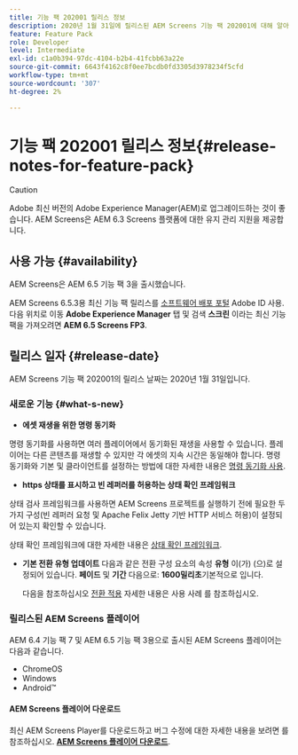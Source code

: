 ```yaml
---
title: 기능 팩 202001 릴리스 정보
description: 2020년 1월 31일에 릴리스된 AEM Screens 기능 팩 202001에 대해 알아보십시오.
feature: Feature Pack
role: Developer
level: Intermediate
exl-id: c1a0b394-97dc-4104-b2b4-41fcbb63a22e
source-git-commit: 6643f4162c8f0ee7bcdb0fd3305d3978234f5cfd
workflow-type: tm+mt
source-wordcount: '307'
ht-degree: 2%

---
```


# 기능 팩 202001 릴리스 정보{#release-notes-for-feature-pack}

>[!CAUTION]
>
>Adobe 최신 버전의 Adobe Experience Manager(AEM)로 업그레이드하는 것이 좋습니다. AEM Screens은 AEM 6.3 Screens 플랫폼에 대한 유지 관리 지원을 제공합니다.

## 사용 가능 {#availability}

AEM Screens은 AEM 6.5 기능 팩 3을 출시했습니다.

AEM Screens 6.5.3용 최신 기능 팩 릴리스를 [소프트웨어 배포 포털](https://experience.adobe.com/#/downloads/content/software-distribution/en/aem.html) Adobe ID 사용. 다음 위치로 이동 **Adobe Experience Manager** 탭 및 검색 **스크린** 이라는 최신 기능 팩을 가져오려면 **AEM 6.5 Screens FP3**.

## 릴리스 일자 {#release-date}

AEM Screens 기능 팩 202001의 릴리스 날짜는 2020년 1월 31일입니다.

### 새로운 기능 {#what-s-new}

* **에셋 재생을 위한 명령 동기화**

명령 동기화를 사용하면 여러 플레이어에서 동기화된 재생을 사용할 수 있습니다. 플레이어는 다른 콘텐츠를 재생할 수 있지만 각 에셋의 지속 시간은 동일해야 합니다.
명령 동기화와 기본 및 클라이언트를 설정하는 방법에 대한 자세한 내용은 [명령 동기화 사용](using-command-sync.md).

* **https 상태를 표시하고 빈 레퍼러를 허용하는 상태 확인 프레임워크**

상태 검사 프레임워크를 사용하면 AEM Screens 프로젝트를 실행하기 전에 필요한 두 가지 구성(빈 레퍼러 요청 및 Apache Felix Jetty 기반 HTTP 서비스 허용)이 설정되어 있는지 확인할 수 있습니다.

상태 확인 프레임워크에 대한 자세한 내용은 [상태 확인 프레임워크](/help/user-guide/configuring-screens-introduction.md#health-check-framework).

* **기본 전환 유형 업데이트**
다음과 같은 전환 구성 요소의 속성 **유형** 이(가) (으)로 설정되어 있습니다. **페이드** 및 **기간** 다음으로: **1600밀리초**&#x200B;기본적으로 입니다.

  다음을 참조하십시오 [전환 적용](/help/user-guide/applying-transitions.md) 자세한 내용은 사용 사례 를 참조하십시오.


### 릴리스된 AEM Screens 플레이어

AEM 6.4 기능 팩 7 및 AEM 6.5 기능 팩 3용으로 출시된 AEM Screens 플레이어는 다음과 같습니다.

* ChromeOS
* Windows
* Android™

#### AEM Screens 플레이어 다운로드

최신 AEM Screens Player를 다운로드하고 버그 수정에 대한 자세한 내용을 보려면 를 참조하십시오. [**AEM Screens 플레이어 다운로드**](https://download.macromedia.com/screens/).
